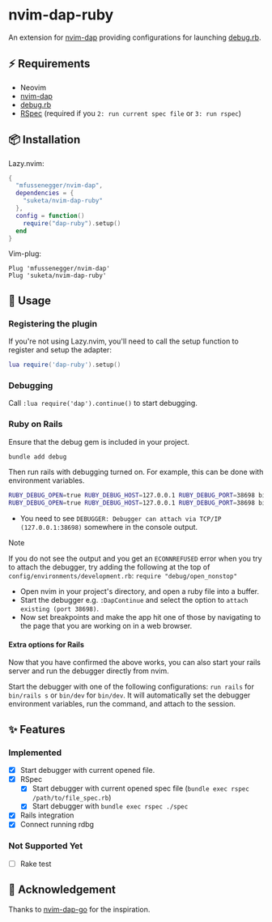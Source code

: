 # nvim-dap-ruby

An extension for [nvim-dap](https://github.com/mfussenegger/nvim-dap) providing configurations for launching [debug.rb](https://github.com/ruby/debug).

## :zap: Requirements

- Neovim
- [nvim-dap](https://github.com/mfussenegger/nvim-dap)
- [debug.rb](https://github.com/ruby/debug)
- [RSpec](https://github.com/rspec/rspec-metagem) (required if you `2: run current spec file` or `3: run rspec`)

## :package: Installation

Lazy.nvim:

```lua
{
  "mfussenegger/nvim-dap",
  dependencies = {
    "suketa/nvim-dap-ruby"
  },
  config = function()
    require("dap-ruby").setup()
  end
}
```

Vim-plug:

```
Plug 'mfussenegger/nvim-dap'
Plug 'suketa/nvim-dap-ruby'
```

## :rocket: Usage

### Registering the plugin

If you're not using Lazy.nvim, you'll need to call the setup function to register and setup the adapter:

```lua
lua require('dap-ruby').setup()
```

### Debugging

Call `:lua require('dap').continue()` to start debugging.

### Ruby on Rails

Ensure that the debug gem is included in your project.

```sh
bundle add debug
```

Then run rails with debugging turned on. For example, this can be done with environment variables.

```sh
RUBY_DEBUG_OPEN=true RUBY_DEBUG_HOST=127.0.0.1 RUBY_DEBUG_PORT=38698 bin/rails server
RUBY_DEBUG_OPEN=true RUBY_DEBUG_HOST=127.0.0.1 RUBY_DEBUG_PORT=38698 bin/dev # If using esbuild
```

- You need to see `DEBUGGER: Debugger can attach via TCP/IP (127.0.0.1:38698)` somewhere in the console output.

> [!NOTE]
> If you do not see the output and you get an `ECONNREFUSED` error when you try to attach the debugger, try adding the following at the top of `config/environments/development.rb`: `require "debug/open_nonstop"`

- Open nvim in your project's directory, and open a ruby file into a buffer.
- Start the debugger e.g. `:DapContinue` and select the option to `attach existing (port 38698)`.
- Now set breakpoints and make the app hit one of those by navigating to the page that you are working on in a web browser.

#### Extra options for Rails

Now that you have confirmed the above works, you can also start your rails server and run the debugger directly from nvim.

Start the debugger with one of the following configurations: `run rails` for `bin/rails s` or `bin/dev` for `bin/dev`.
It will automatically set the debugger environment variables, run the command, and attach to the session.

## :sparkles: Features

### Implemented

- [x] Start debugger with current opened file.
- [x] RSpec
  - [x] Start debugger with current opened spec file (`bundle exec rspec /path/to/file_spec.rb`)
  - [x] Start debugger with `bundle exec rspec ./spec`
- [x] Rails integration
- [x] Connect running rdbg

### Not Supported Yet

- [ ] Rake test

## :clap: Acknowledgement

Thanks to [nvim-dap-go](https://github.com/leoluz/nvim-dap-go) for the inspiration.
